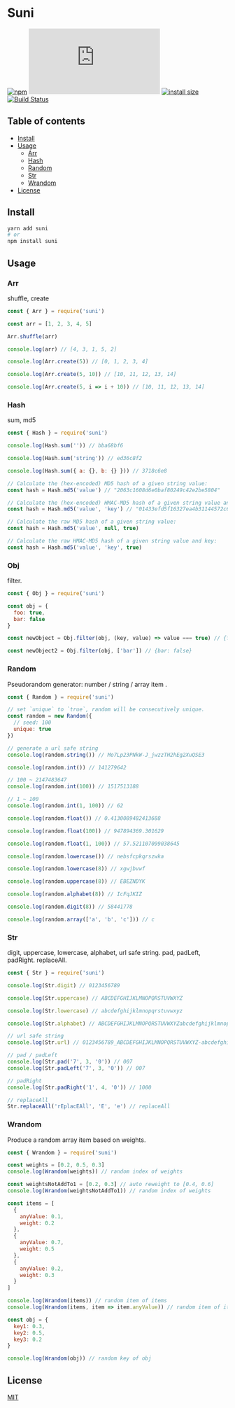 # Suni

[![npm](https://badgen.net/npm/v/suni)](https://www.npmjs.com/package/suni)
[![gzip size](https://img.badgesize.io/https://cdn.jsdelivr.net/npm/suni/dist/suni.js?compression=gzip)](https://cdn.jsdelivr.net/npm/suni/dist/suni.js)
[![install size](https://badgen.net/packagephobia/install/suni)](https://packagephobia.now.sh/result?p=suni)
[![Build Status](https://travis-ci.org/yahtnif/suni.svg?branch=master)](https://travis-ci.org/yahtnif/suni)

## Table of contents

- [Install](#install)
- [Usage](#usage)
  - [Arr](#arr)
  - [Hash](#hash)
  - [Random](#random)
  - [Str](#str)
  - [Wrandom](#wrandom)
- [License](#license)

## Install

```sh
yarn add suni
# or
npm install suni
```

## Usage

### Arr

shuffle, create

```js
const { Arr } = require('suni')

const arr = [1, 2, 3, 4, 5]

Arr.shuffle(arr)

console.log(arr) // [4, 3, 1, 5, 2]

console.log(Arr.create(5)) // [0, 1, 2, 3, 4]

console.log(Arr.create(5, 10)) // [10, 11, 12, 13, 14]

console.log(Arr.create(5, i => i + 10)) // [10, 11, 12, 13, 14]
```

### Hash

sum, md5

```js
const { Hash } = require('suni')

console.log(Hash.sum('')) // bba68bf6

console.log(Hash.sum('string')) // ed36c8f2

console.log(Hash.sum({ a: {}, b: {} })) // 3718c6e8

// Calculate the (hex-encoded) MD5 hash of a given string value:
const hash = Hash.md5('value') // "2063c1608d6e0baf80249c42e2be5804"

// Calculate the (hex-encoded) HMAC-MD5 hash of a given string value and key:
const hash = Hash.md5('value', 'key') // "01433efd5f16327ea4b31144572c67f6"

// Calculate the raw MD5 hash of a given string value:
const hash = Hash.md5('value', null, true)

// Calculate the raw HMAC-MD5 hash of a given string value and key:
const hash = Hash.md5('value', 'key', true)
```

### Obj

filter.

```js
const { Obj } = require('suni')

const obj = {
  foo: true,
  bar: false
}

const newObject = Obj.filter(obj, (key, value) => value === true) // {foo: true}

const newObject2 = Obj.filter(obj, ['bar']) // {bar: false}
```

### Random

Pseudorandom generator: number / string / array item .

```js
const { Random } = require('suni')

// set `unique` to `true`, random will be consecutively unique.
const random = new Random({
  // seed: 100
  unique: true
})

// generate a url safe string
console.log(random.string()) // Mo7Lp23PNkW-J_jwzzTH2hEg2XuQSE3

console.log(random.int()) // 141279642

// 100 ~ 2147483647
console.log(random.int(100)) // 1517513188

// 1 ~ 100
console.log(random.int(1, 100)) // 62

console.log(random.float()) // 0.4130089482413688

console.log(random.float(100)) // 947894369.301629

console.log(random.float(1, 100)) // 57.521107099038645

console.log(random.lowercase()) // nebsfcpkqrszwka

console.log(random.lowercase(8)) // xgwjbvwf

console.log(random.uppercase(8)) // EBEZNDYK

console.log(random.alphabet(8)) // IcFqJKIZ

console.log(random.digit(8)) // 58441778

console.log(random.array(['a', 'b', 'c'])) // c
```

### Str

digit, uppercase, lowercase, alphabet, url safe string.
pad, padLeft, padRight.
replaceAll.

```js
const { Str } = require('suni')

console.log(Str.digit) // 0123456789

console.log(Str.uppercase) // ABCDEFGHIJKLMNOPQRSTUVWXYZ

console.log(Str.lowercase) // abcdefghijklmnopqrstuvwxyz

console.log(Str.alphabet) // ABCDEFGHIJKLMNOPQRSTUVWXYZabcdefghijklmnopqrstuvwxyz

// url safe string
console.log(Str.url) // 0123456789_ABCDEFGHIJKLMNOPQRSTUVWXYZ-abcdefghijklmnopqrstuvwxyz

// pad / padLeft
console.log(Str.pad('7', 3, '0')) // 007
console.log(Str.padLeft('7', 3, '0')) // 007

// padRight
console.log(Str.padRight('1', 4, '0')) // 1000

// replaceAll
Str.replaceAll('rEplacEAll', 'E', 'e') // replaceAll
```

### Wrandom

Produce a random array item based on weights.

```js
const { Wrandom } = require('suni')

const weights = [0.2, 0.5, 0.3]
console.log(Wrandom(weights)) // random index of weights

const weightsNotAddTo1 = [0.2, 0.3] // auto reweight to [0.4, 0.6]
console.log(Wrandom(weightsNotAddTo1)) // random index of weights

const items = [
  {
    anyValue: 0.1,
    weight: 0.2
  },
  {
    anyValue: 0.7,
    weight: 0.5
  },
  {
    anyValue: 0.2,
    weight: 0.3
  }
]

console.log(Wrandom(items)) // random item of items
console.log(Wrandom(items, item => item.anyValue)) // random item of items, passing a callback function to get weight

const obj = {
  key1: 0.3,
  key2: 0.5,
  key3: 0.2
}

console.log(Wrandom(obj)) // random key of obj
```

## License

[MIT](./LICENSE)
